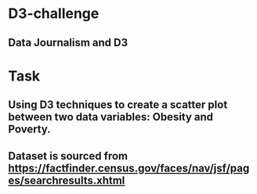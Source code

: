 # D3-challenge
## Data Journalism and D3

# Task
## Using D3 techniques to create a scatter plot between two data variables: Obesity and Poverty. 
## Dataset is sourced from https://factfinder.census.gov/faces/nav/jsf/pages/searchresults.xhtml
